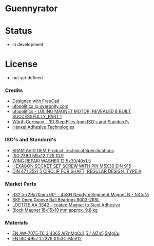 # Guennyrator

# Status
* In development

# License
* not yet defined

### Credits
* [Designed with FreeCad](https://www.freecadweb.org)
* [ufopolitics @ overunity.com](https://overunity.com/lueling-magnet-motor/)
* [ufopolitics - LÜLING MAGNET MOTOR, REVEALED & BUILT SUCCESSFULLY_PART 1](https://www.youtube.com/watch?v=ytCVQ-OZZmM)
* [Würth Germany - 3D Step Files from ISO's and Standard's](https://eshop.wuerth.de/Product-categories/Fasteners/140135.cyid/1401.cgid/en/US/EUR)
* [Henkel Adhesive Technologies](https://www.henkel-adhesives.com/de/en.html)

### ISO's and Standard's
* [SRAM AVID OEM Product Technical Specifications](https://web.archive.org/web/20201112033620/http://www.dirtfreak.co.jp/cycle/sram/service/avid/avid_technical_specifications_my13_updates.pdf)
* [ISO 7380 M5x12 T25 10.9](https://www.wegertseder.com/ISO-7380-FLANSCH-Kopfschrauben-mit-TORX-angepresste-Scheibe-Flanschkopf-STAHL-10-9-verzinkt-Diameter-5)
* [WING REPAIR WASHER 12,5x30/40x1,5](https://www.wegertseder.com/Kotfluegelscheiben-STAHL-verzinkt-Diameter-12,5)
* [HEXAGON SOCKET SET SCREW WITH PIN M5X30 DIN 915](https://www.wegertseder.com/ArticleDetails.aspx?ANR=2132-139)
* [DIN 471 35x1,5 CIRCLIP FOR SHAFT, REGULAR DESIGN, TYPE A ](https://www.wegertseder.com/ArticleDetails.aspx?ANR=1952-141)

### Market Parts
* [R32,5-r29x20mm 60° - 45SH Neodym Segment Magnet N - NiCuNi](https://www.neomagnete.de/de/r32-5-r29x20mm-600-45sh-neodym-segment-magnet-n-nicuni?c=9)
* [SKF Deep Groove Ball Bearings 6003-2RSL](https://www.skf.com/us/products/rolling-bearings/ball-bearings/deep-groove-ball-bearings/productid-6003-2RSL)
* [LOCTITE AA 3342 - coated Magnet to Steel Adhesive](https://www.henkel-adhesives.com/de/en/product/structural-adhesives/loctite_aa_3342.html)
* [Block Magnet 18x15x10 mm approx. 9,8 kg](https://www.supermagnete.de/eng/block-magnets-neodymium/block-magnet-18mm-15mm-10mm_Q-18-15-10-Z)

### Materials
* [EN AW-7075-T6 3.4365 AlZnMgCu1,5 / AlZn5,5MgCu](https://www.theworldmaterial.com/al-7075-aluminum-alloy)
* [EN ISO 4957 1.2379 X153CrMoV12](https://www.theworldmaterial.com/din-en-1-2379-steel-x153crmov12-material/)
